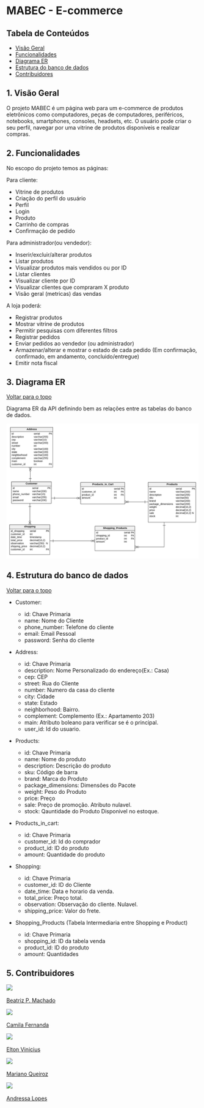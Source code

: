 # MABEC - E-commerce

## Tabela de Conteúdos

- [Visão Geral](#1-visão-geral)
- [Funcionalidades](#2-funcionalidades)
- [Diagrama ER](#3-diagrama-er)
- [Estrutura do banco de dados](#4-estrutura-do-banco-de-dados)
- [Contribuidores](#5-contribuidores)


## 1. Visão Geral

O projeto MABEC é um página web para um e-commerce de produtos eletrônicos como computadores, peças de computadores,
periféricos, notebooks, smartphones, consoles, headsets, etc. 
O usuário pode criar o seu perfil, navegar por uma vitrine de produtos disponíveis e realizar compras.

## 2. Funcionalidades

No escopo do projeto temos as páginas:

Para cliente:
- Vitrine de produtos
- Criação do perfil do usuário
- Perfil
- Login
- Produto
- Carrinho de compras
- Confirmação de pedido

Para administrador(ou vendedor):
- Inserir/excluir/alterar produtos
- Listar produtos
- Visualizar produtos mais vendidos ou por ID
- Listar clientes
- Visualizar cliente por ID
- Visualizar clientes que compraram X produto
- Visão geral (metricas) das vendas

A loja poderá:
- Registrar produtos
- Mostrar vitrine de produtos
- Permitir pesquisas com diferentes filtros
- Registrar pedidos
- Enviar pedidos ao vendedor (ou administrador)
- Armazenar/alterar e mostrar o estado de cada pedido (Em confirmação, confirmado, em andamento, concluido/entregue)
- Emitir nota fiscal


## 3. Diagrama ER

[ Voltar para o topo ](#tabela-de-conteúdos)

Diagrama ER da API definindo bem as relações entre as tabelas do banco de dados.

![DER](diagram.png)


## 4. Estrutura do banco de dados

[ Voltar para o topo ](#tabela-de-conteúdos)

- Customer: 

  - id: Chave Primaria
  - name: Nome do Cliente
  - phone_number: Telefone do cliente
  - email: Email Pessoal
  - password: Senha do cliente

- Address:

  - id: Chave Primaria
  - description: Nome Personalizado do endereço(Ex.: Casa)
  - cep: CEP
  - street: Rua do Cliente
  - number: Numero da casa do cliente
  - city: Cidade
  - state: Estado
  - neighborhood: Bairro.
  - complement: Complemento (Ex.: Apartamento 203)
  - main: Atributo boleano para verificar se é o principal.
  - user_id: Id do usuario.

- Products: 

  - id: Chave Primaria
  - name: Nome do produto 
  - description: Descrição do produto
  - sku: Código de barra
  - brand: Marca do Produto
  - package_dimensions: Dimensões do Pacote
  - weight: Peso do Produto
  - price: Preço
  - sale: Preço de promoção. Atributo nulavel. 
  - stock: Qauntidade do Produto Disponivel no estoque.  

- Products_in_cart:
 
  - id: Chave Primaria
  - customer_id: Id do comprador
  - product_id: ID do produto
  - amount: Quantidade do produto

- Shopping: 

  - id: Chave Primaria
  - customer_id: ID do Cliente
  - date_time: Data e horario da venda.
  - total_price: Preço total.
  - observation: Observação do cliente. Nulavel.
  - shipping_price: Valor do frete.

- Shopping_Products (Tabela Intermediaria entre Shopping e Product)

  - id: Chave Primaria
  - shopping_id: ID da tabela venda
  - product_id: ID do produto
  - amount: Quantidades

## 5. Contribuidores

<div>
<a href="https://github.com/btrz-pm">
<img width="80px" src="https://avatars.githubusercontent.com/u/119023866?v=4">
<p>Beatriz P. Machado</p>
</a>

<a href="https://github.com/Camilafss">
<img width="80px" src="https://avatars.githubusercontent.com/u/149213167?v=4">
<p>Camila Fernanda</p>
</a>

<a href="https://github.com/eltonfelii">
<img width="80px" src="https://avatars.githubusercontent.com/u/62625745?v=4">
<p>Elton Vinicius</p>
</a>

<a href="https://github.com/KarrunaQZ">
<img width="80px" src="https://avatars.githubusercontent.com/u/130697655?v=4">
<p>Mariano Queiroz</p>
</a>

<a href="https://github.com/AndressaLSMenezes">
<img width="80px" src="https://avatars.githubusercontent.com/u/106389968?v=4">
<p>Andressa Lopes</p>
</a>
</div>
